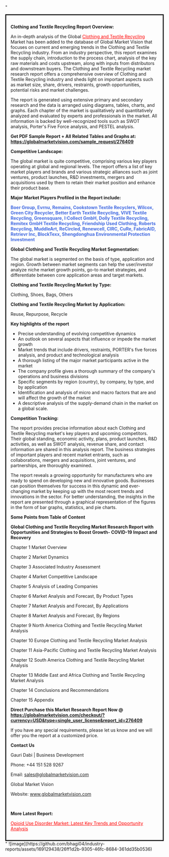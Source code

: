 "<div style='border: 3px solid black; padding: 1em;'>

<strong>Clothing and Textile Recycling Report Overview:</strong>

An in-depth analysis of the Global <a style='color: #ff0000;' href='https://globalmarketvision.com/reports/global-clothing-and-textile-recycling-market/276409'>Clothing and Textile Recycling</a> Market has been added to the database of Global Market Vision that focuses on current and emerging trends in the Clothing and Textile Recycling industry. From an industry perspective, this report examines the supply chain, introduction to the process chart, analysis of the key raw materials and costs upstream, along with inputs from distributors and downstream buyers. The Clothing and Textile Recycling market research report offers a comprehensive overview of Clothing and Textile Recycling industry and sheds light on important aspects such as market size, share, drivers, restraints, growth opportunities, potential risks and market challenges.

The report is generated using extensive primary and secondary research and the data is arranged using diagrams, tables, charts, and graphs. Each chapter of the market is qualitatively and quantitatively analyzed and evaluated by experts and professionals in the market. All information is backed by well-recognized tools such as SWOT analysis, Porter's Five Force analysis, and PESTEL analysis.

<strong>Get PDF Sample Report + All Related Tables and Graphs at</strong><strong>:</strong><strong> <a style='color: #ff0000;' href='https://globalmarketvision.com/sample_request/276409?utm_source=linkedinPulse&utm_medium=SN&utm_campaign=SN'><strong>https://globalmarketvision.com/sample_request/276409</strong></a></strong>

<strong>Competitive Landscape:</strong>

The global market is quite competitive, comprising various key players operating at global and regional levels. The report offers a list of key market players and brands and various strategic alliances such as joint ventures, product launches, R&amp;D investments, mergers and acquisitions used by them to retain their market position and enhance their product base.

<strong>Major Market Players Profiled in the Report include:</strong>

<strong style='color: #4169e1;'>Boer Group, Evrnu, Remains, Cookstown Textile Recyclers, Wilcox, Green City Recycler, Better Earth Textile Recycling, VIVE Textile Recycling, Greensquare, I:Collect GmbH, Dolly Textile Recycling, Remitex GmbH Textile Recycling, Friendship Used Clothing, Roberts Recycling, MuddleArt, ReCircled, Renewcell, CIRC, CuRe, FabricAID, Retrievr Inc, BlockTexx, Shengdonghua Environmental Protection Investment</strong>

<strong>Global Clothing and Textile Recycling Market Segmentation:</strong>

The global market is segmented on the basis of type, application and region. Growth between market segments can help the user/investor analyze niche market growth points, go-to market strategies, and differentiate between core application areas and target markets.

<strong>Clothing and Textile Recycling Market by Type</strong><strong>:</strong>

Clothing, Shoes, Bags, Others

<strong>Clothing and Textile Recycling Market by</strong><strong> Application:</strong>

Reuse, Repurpose, Recycle

<strong>Key highlights of the report</strong>
<ul>
  <li>Precise understanding of evolving competitive dynamics</li>
  <li>An outlook on several aspects that influence or impede the market growth</li>
  <li>Market trends that include drivers, restraints, PORTER's five forces analysis, and product and technological analysis</li>
  <li>A thorough listing of the major market participants active in the market</li>
  <li>The company profile gives a thorough summary of the company's operations and business divisions</li>
  <li>Specific segments by region (country), by company, by type, and by application</li>
  <li>Identification and analysis of micro and macro factors that are and will affect the growth of the market</li>
  <li>A descriptive analysis of the supply-demand chain in the market on a global scale.</li>
</ul>
<strong>Competition Tracking:</strong>

The report provides precise information about each Clothing and Textile Recycling market's key players and upcoming competitors. Their global standing, economic activity, plans, product launches, R&amp;D activities, as well as SWOT analysis, revenue share, and contact information are shared in this analysis report. The business strategies of important players and recent market entrants, such as collaborations, mergers and acquisitions, joint ventures, and partnerships, are thoroughly examined.

The report reveals a growing opportunity for manufacturers who are ready to spend on developing new and innovative goods. Businesses can position themselves for success in this dynamic and ever-changing market by keeping up with the most recent trends and innovations in the sector. For better understanding, the insights in the report are presented through a graphical representation of the figures in the form of bar graphs, statistics, and pie charts.

<strong>Some Points from Table of Content</strong>

<strong>Global Clothing and Textile Recycling Market Research Report with Opportunities and Strategies to Boost Growth- COVID-19 Impact and Recovery</strong>

Chapter 1 Market Overview

Chapter 2 Market Dynamics

Chapter 3 Associated Industry Assessment

Chapter 4 Market Competitive Landscape

Chapter 5 Analysis of Leading Companies

Chapter 6 Market Analysis and Forecast, By Product Types

Chapter 7 Market Analysis and Forecast, By Applications

Chapter 8 Market Analysis and Forecast, By Regions

Chapter 9 North America Clothing and Textile Recycling Market Analysis

Chapter 10 Europe Clothing and Textile Recycling Market Analysis

Chapter 11 Asia-Pacific Clothing and Textile Recycling Market Analysis

Chapter 12 South America Clothing and Textile Recycling Market Analysis

Chapter 13 Middle East and Africa Clothing and Textile Recycling Market Analysis

Chapter 14 Conclusions and Recommendations

Chapter 15 Appendix

<strong>Direct Purchase this Market Research Report Now @ <a style='color: #ff0000;' href='https://globalmarketvision.com/checkout/?currency=USD&type=single_user_license&report_id=276409?utm_source=linkedinPulse&utm_medium=SN&utm_campaign=SN'><strong>https://globalmarketvision.com/checkout/?currency=USD&type=single_user_license&report_id=276409</strong></a></strong>

If you have any special requirements, please let us know and we will offer you the report at a customized price.
<p id='ember58' class='ember-view reader-content-blocks__paragraph'><strong>Contact Us</strong></p>
<p id='ember59' class='ember-view reader-content-blocks__paragraph'>Gauri Dabi | Business Development</p>
<p id='ember60' class='ember-view reader-content-blocks__paragraph'>Phone: +44 151 528 9267</p>
Email: <a href='mailto:sales@globalmarketvision.com'>sales@globalmarketvision.com</a>

Global Market Vision

Website: <a href='http://www.globalmarketvision.com/'>www.globalmarketvision.com</a>

&nbsp;

<strong>More Latest Report:</strong>

<a style='color: #ff0000;' href='https://medium.com/@apurvashinde1994/opioid-use-disorder-market-latest-key-trends-and-opportunity-analysis-e863a44ae63f'>Opioid Use Disorder Market: Latest Key Trends and Opportunity Analysis</a>

</div>"
![image](https://github.com/bhagi04/industry-reports/assets/169129438/26ff1d2b-9305-46fc-8684-361dd35b0536)
